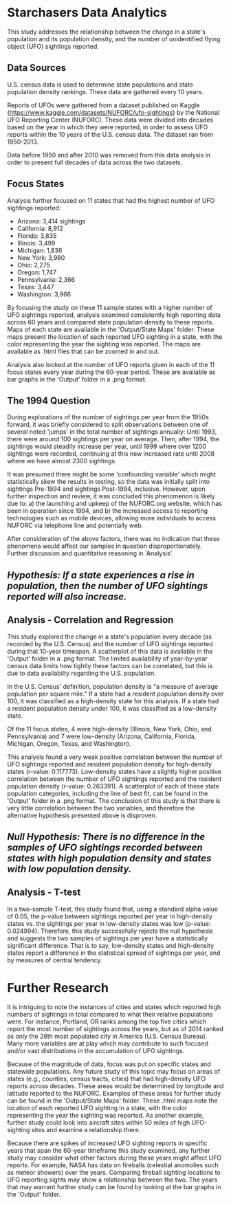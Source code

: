 # Starchasers Data Analytics

This study addresses the relationship between the change in a state's population and its population density, and the number of unidentified flying object (UFO) sightings reported. 

## Data Sources

U.S. census data is used to determine state populations and state population density rankings. These data are gathered every 10 years.

Reports of UFOs were gathered from a dataset published on Kaggle (https://www.kaggle.com/datasets/NUFORC/ufo-sightings) by the National UFO Reporting Center (NUFORC). These data were divided into decades based on the year in which they were reported, in order to assess UFO reports within the 10 years of the U.S. census data. The dataset ran from 1950-2013. 

Data before 1950 and after 2010 was removed from this data analysis in order to present full decades of data across the two datasets.

## Focus States

Analysis further focused on 11 states that had the highest number of UFO sightings reported:
<ul>
    <li> Arizona: 3,414 sightings</li>
    <li> California: 8,912</li>
    <li> Florida: 3,835</li>
    <li> Illinois: 3,499</li>
    <li> Michigan: 1,836</li>
    <li> New York: 3,980</li>
    <li> Ohio: 2,275</li>
    <li> Oregon: 1,747</li>
    <li> Pennsylvania: 2,366</li>
    <li> Texas: 3,447</li>
    <li> Washington: 3,966</li>
</ul>

By focusing the study on these 11 sample states with a higher number of UFO sightings reported, analysis examined consistently high reporting data across 60 years and compared state population density to these reports. Maps of each state are available in the 'Output/State Maps' folder. These maps present the location of each reported UFO sighting in a state, with the color representing the year the sighting was reported. The maps are available as .html files that can be zoomed in and out.

Analysis also looked at the number of UFO reports given in each of the 11 focus states every year during the 60-year period. These are available as bar graphs in the 'Output' folder in a .png format. 

## The 1994 Question

During explorations of the number of sightings per year from the 1950s forward, it was briefly considered to split observations between one of several noted 'jumps' in the total number of sightings annually: Until 1993, there were around 100 sightings per year on average. Then, after 1994, the sightings would steadily increase per year, until 1999 where over 1200 sightings were recorded, continuing at this new increased rate until 2008 where we have almost 2300 sightings.

It was presumed there might be some 'confounding variable' which might statistically skew the results in testing, so the data was initially split into sightings Pre-1994 and sightings Post-1994, inclusive. However, upon further inspection and review, it was concluded this phenomenon is likely due to:
    a) the launching and upkeep of the NUFORC.org website, which has been in operation since 1994, and
    b) the increased access to reporting technologies such as mobile devices, allowing more individuals to access NUFORC via telephone line and potentially web.
    
After consideration of the above factors, there was no indication that these phenomena would affect our samples in question disproportionately. Further discussion and quantitative reasoning in 'Analysis'.

## <em>Hypothesis: If a state experiences a rise in population, then the number of UFO sightings reported will also increase.</em>

## Analysis - Correlation and Regression

This study explored the change in a state's population every decade (as recorded by the U.S. Census) and the number of UFO sightings reported during that 10-year timespan. A scatterplot of this data is available in the 'Output' folder in a .png format. The limited availability of year-by-year census data limits how tightly these factors can be correlated, but this is due to data availabilty regarding the U.S. population.

In the U.S. Census' definition, population density is "a measure of average population per square mile." If a state had a resident population density over 100, it was classified as a high-density state for this analysis. If a state had a resident population density under 100, it was classified as a low-density state. 

Of the 11 focus states, 4 were high-density (Illinois, New York, Ohio, and Pennsylvania) and 7 were low-density (Arizona, California, Florida, Michigan, Oregon, Texas, and Washington).

This analysis found a very weak positive correlation between the number of UFO sightings reported and resident population density for high-density states (r-value: 0.117773). Low-density states have a slightly higher positive correlation between the number of UFO sightings reported and the resident population density (r-value: 0.263391). A scatterplot of each of these state population categories, including the line of best fit, can be found in the 'Output' folder in a .png format. The conclusion of this study is that there is very little correlation between the two variables, and therefore the alternative hypothesis presented above is disproven.

## <em>Null Hypothesis: There is no difference in the samples of UFO sightings recorded between states with high population density and states with low population density.</em>

## Analysis - T-test

In a two-sample T-test, this study found that, using a standard alpha value of 0.05, the p-value between sightings reported per year in high-density states vs. the sightings per year in low-density states was low (p-value: 0.024994). Therefore, this study successfully rejects the null hypothesis and suggests the two samples of sightings per year have a statistically significant difference. That is to say, low-density states and high-density states report a difference in the statistical spread of sightings per year, and by measures of central tendency.

# Further Research

It is intriguing to note the instances of cities and states which reported high numbers of sightings in total compared to what their relative populations were. For instance, Portland, OR ranks among the top five cities which report the most number of sightings across the years, but as of 2014 ranked as only the 28th most populated city in America (U.S. Census Bureau). Many more variables are at play which may contribute to such focused and/or vast distributions in the accumulation of UFO sightings.

Because of the magnitude of data, focus was put on specific states and statewide populations. Any future study of this topic may focus on areas of states (e.g., counties, census tracts, cities) that had high-density UFO reports across decades. These areas would be determined by longitude and latitude reported to the NUFORC. Examples of these areas for further study can be found in the 'Output/State Maps' folder. These .html maps note the location of each reported UFO sighting in a state, with the color representing the year the sighting was reported. As another example, further study could look into aircraft sites within 50 miles of high UFO-sighting sites and examine a relationship there.

Because there are spikes of increased UFO sighting reports in specific years that span the 60-year timeframe this study examined, any further study may consider what other factors during these years might affect UFO reports. For example, NASA has data on fireballs (celestial anomolies such as meteor showers) over the years. Comparing fireball sighting locations to UFO reporting sights may show a relationship between the two. The years that may warrant further study can be found by looking at the bar graphs in the 'Output' folder.